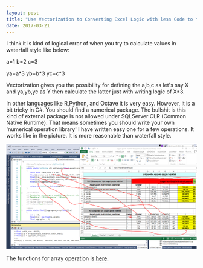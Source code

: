 ```yaml
---
layout: post
title: "Use Vectorization to Converting Excel Logic with less Code to Your hand-written software"
date: 2017-03-21
---
```


I think it is kind of logical error of when you try to calculate values in waterfall style like below:

a=1 b=2 c=3

ya=a\*3 yb=b\*3 yc=c\*3

Vectorization gives you the possibility for defining the a,b,c as let's say X and ya,yb,yc as Y then calculate the latter just with writing logic of X\*3.

In other languages like R,Python, and Octave it is very easy. However, it is a bit tricky in C#. You should find a numerical package. The bullshit is this kind of external package is not allowed under SQLServer CLR (Common Native Runtime). That means sometimes you should write your own 'numerical operation library' I have written easy one for a few operations. It works like in the picture. It is more reasonable than waterfall style.

![excel_to_csharp](/images/excel_to_csharp.png)

The functions for array operation is [here](https://gist.github.com/suatatan/86cc779dfbba7403cbb5478de4285fdc).
